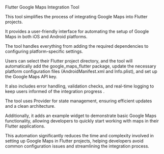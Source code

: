 Flutter Google Maps Integration Tool

This tool simplifies the process of integrating Google Maps into Flutter projects.

It provides a user-friendly interface for automating the setup of Google Maps in both iOS and Android platforms.

The tool handles everything from adding the required dependencies to configuring platform-specific settings.

Users can select their Flutter project directory, and the tool will automatically add the google_maps_flutter package, update the necessary platform configuration files (AndroidManifest.xml and Info.plist), and set up the Google Maps API key.


It also includes error handling, validation checks, and real-time logging to keep users informed of the integration progress .

The tool uses Provider for state management, ensuring efficient updates and a clean architecture.


Additionally, it adds an example widget to demonstrate basic Google Maps functionality, allowing developers to quickly start working with maps in their Flutter applications.


This automation significantly reduces the time and complexity involved in setting up Google Maps in Flutter projects, helping developers avoid common configuration issues and streamlining the integration process.